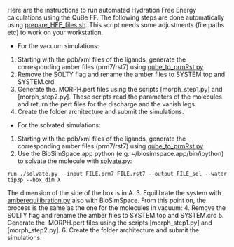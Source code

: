 Here are the instructions to run automated Hydration Free Energy calculations using the QuBe FF.
The following steps are done automatically using [prepare_HFE_files.sh](scripts/prepare_HFE_files.sh). This script needs some adjustments (file paths etc) to work on your workstation. 

- For the vacuum simulations: 
1. Starting with the pdb/xml files of the ligands, generate the corresponding amber files (prm7/rst7) using [qube_to_prmRst.py](https://github.com/cole-group/qube_project/blob/master/QuBe-SOMD_paper/FEP_preparation/qube_to_prmRst.py)
2. Remove the SOLTY flag and rename the amber files to SYSTEM.top and SYSTEM.crd
3. Generate the. MORPH.pert files using the scripts [morph_step1.py] and [morph_step2.py]. These scripts read the parameters of the molecules and return the pert files for the discharge and the vanish legs.
4. Create the folder architecture and submit the simulations. 

- For the solvated simulations: 
1. Starting with the pdb/xml files of the ligands, generate the corresponding amber files (prm7/rst7) using [qube_to_prmRst.py](https://github.com/cole-group/qube_project/blob/master/QuBe-SOMD_paper/FEP_preparation/qube_to_prmRst.py)
2. Use the BioSimSpace.app python (e.g. ~/biosimspace.app/bin/ipython) to solvate the molecule with [solvate.py](https://github.com/cole-group/qube_project/blob/master/QuBe-SOMD_paper/FEP_preparation/solvate.py):
```
run ./solvate.py --input FILE.prm7 FILE.rst7 --output FILE_sol --water tip3p --box_dim X
```
The dimension of the side of the box is in A.
3. Equilibrate the system with [amberequilibration.py](https://github.com/cole-group/qube_project/blob/master/QuBe-SOMD_paper/FEP_preparation/amberequilibration.py) also with BioSimSpace.
From this point on, the process is the same as the one for the molecules in vacuum:
4. Remove the SOLTY flag and rename the amber files to SYSTEM.top and SYSTEM.crd
5. Generate the. MORPH.pert files using the scripts [morph_step1.py] and [morph_step2.py]. 
6. Create the folder architecture and submit the simulations.
